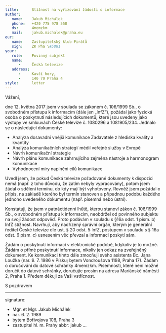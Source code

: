 ```yaml
---
title:      Stížnost na vyřizování žádosti o informace
author:
   name:    Jakub Michálek
   phone:   +420 775 978 550
   ds:      4memzkm
   mail:    jakub.michalek@praha.eu
our:
   name:    Zastupitelský klub Pirátů
   sign:    ZK Pha \#5881
your:
   role:    Povinný subjekt
   name:    
      -     Česká televize
   address:
      -     Kavčí hory, 
      -     140 70 Praha 4
style:      letter
---
```


Vážení,

dne 12. května 2017 jsem v souladu se zákonem č. 106/1999 Sb., o svobodném přístupu k informacím (dále jen „InfZ“), požádal jako fyzická osoba o poskytnutí následujících dokumentů, které jsou uvedeny jako výstupy ve smlouvách České televize č. 1080296 a 1081905/234. Jednalo se o následující dokumenty:

* Analýza dosavadní vnější komunikace Zadavatele z hlediska kvality a kvantity
* Analýza komunikačních strategií médií veřejné služby v Evropě
* Návrh komunikační strategie
* Návrh plánu komunikace zahrnujícího zejména nástroje a harmonogram komunikace
* Vyhodnocení míry naplnění cílů komunikace

Uvedl jsem, že pokud Česká televize požadované dokumenty k dispozici nemá (např. z toho důvodu, že zatím nebyly vypracovány), potom jsem žádal o sdělení termínu, do kdy mají být vyhotoveny. Rovněž jsem požádal o přípis, na základě kterého byl termín stanoven a případnou podobu každého jednoho uvedeného dokumentu (např. písemná nebo ústní).

Konstatuji, že jsem v patnáctidenní lhůtě, kterou stanoví zákon č. 106/1999 Sb., o svobodném přístupu k informacím, neobdržel od povinného subjektu na svojí žádost odpověď. Proto podávám v souladu s §16a odst. 1 písm. b) InfZ stížnost. Navrhuji, aby nadřízený správní orgán, kterým je generální ředitel České televize dle ust. § 20 odst. 5 InfZ, postupem v souladu s § 16a odst. 6 písm. c) usnesením věc převzal a informaci poskytl sám.

Žádám o poskytnutí informací v elektronické podobě, kdykoliv je to možné. Žádám o přímé poskytnutí informace, nikoliv jen odkaz na zveřejněný dokument. Ke komunikaci tímto dále zmocňuji svého asistenta Bc. Jana Loužka (nar. 9. 7. 1986 v Písku; bytem Vondroušova 1198, Praha 17). Žádám o doručování do datové schránky 4memzkm. Písemnosti, které není možné doručit do datové schránky, doručujte prosím na adresu Mariánské náměstí 2, Praha 1. Předem děkuji za Vaši vstřícnost.

S pozdravem

---
signature: 
  - Mgr. et Mgr. Jakub Michálek
  - nar. 6. 2. 1989
  - bytem Bořivojova 108, Praha 3
  - zastupitel hl. m. Prahy
abbr:       jakub
...
